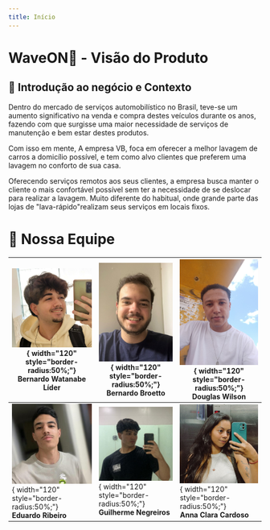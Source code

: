 ```yaml
---
title: Início
---
```


# WaveON🌊 - Visão do Produto

## 🚗 Introdução ao negócio e Contexto

  Dentro do mercado de serviços automobilístico no Brasil, teve-se um aumento significativo na venda e compra destes veículos durante os anos, fazendo com que surgisse uma
maior necessidade de serviços de manutenção e bem estar destes produtos.

 Com isso em
mente, A empresa VB, foca em oferecer a melhor lavagem de carros a domicílio possível,
e tem como alvo clientes que preferem uma lavagem no conforto de sua casa.

Oferecendo serviços remotos aos seus clientes, a empresa busca manter o cliente o mais
confortável possível sem ter a necessidade de se deslocar para realizar a lavagem. Muito
diferente do habitual, onde grande parte das lojas de "lava-rápido"realizam seus serviços
em locais fixos.


# 👥 Nossa Equipe

| ![Bernardo Watanabe Venzi](img/bernardo_watanabi.jpg){ width="120" style="border-radius:50%;"}<br>**Bernardo Watanabe**<br>Líder | ![Bernardo Broetto Brun](img/Bernardo_broetto.jpg){ width="120" style="border-radius:50%;"}<br>**Bernardo Broetto**<br> | ![Douglas Wilson Vieira dos Santos](img/Douglas.jpg){ width="120" style="border-radius:50%;"}<br>**Douglas Wilson**<br> |
|---|---|---|
| ![Eduardo Ribeiro Xavier](img/Eduardo.jpeg){ width="120" style="border-radius:50%;"}<br>**Eduardo Ribeiro**<br> | ![Guilherme Negreiros Pereira](img/Guilherme.jpg){ width="120" style="border-radius:50%;"}<br>**Guilherme Negreiros**<br> | ![Anna Clara Cardoso Evangelista Brandão](img/anna_clara.jpg){ width="120" style="border-radius:50%;"}<br>**Anna Clara Cardoso**<br> |









